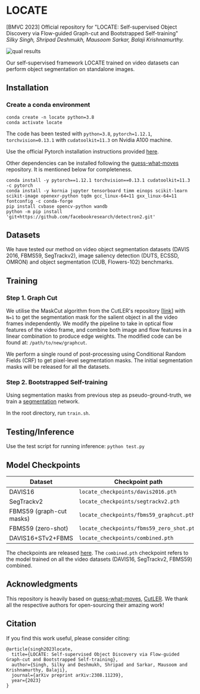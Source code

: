 # LOCATE
[BMVC 2023] Official repository for "LOCATE: Self-supervised Object Discovery via Flow-guided Graph-cut and Bootstrapped Self-training"  
*Silky Singh, Shripad Deshmukh, Mausoom Sarkar, Balaji Krishnamurthy.*

![qual results](assets/locate_VOS_qual.png)

Our self-supervised framework LOCATE trained on video datasets can perform object segmentation on standalone images.

<!-- ![model pipeline](assets/model_pipeline.png) -->

## Installation

### Create a conda environment

```
conda create -n locate python=3.8
conda activate locate
```

The code has been tested with `python=3.8`, `pytorch=1.12.1`, `torchvision=0.13.1` with `cudatoolkit=11.3` on Nvidia A100 machine.

Use the official Pytorch installation instructions provided [here](https://pytorch.org/get-started/previous-versions/).

Other dependencies can be installed following the [guess-what-moves](https://github.com/karazijal/guess-what-moves) repository. It is mentioned below for completeness.

```
conda install -y pytorch==1.12.1 torchvision==0.13.1 cudatoolkit=11.3 -c pytorch
conda install -y kornia jupyter tensorboard timm einops scikit-learn scikit-image openexr-python tqdm gcc_linux-64=11 gxx_linux-64=11 fontconfig -c conda-forge
pip install cvbase opencv-python wandb 
python -m pip install 'git+https://github.com/facebookresearch/detectron2.git'
```


## Datasets

We have tested our method on video object segmentation datasets (DAVIS 2016, FBMS59, SegTrackv2), image saliency detection (DUTS, ECSSD, OMRON) and object segmentation (CUB, Flowers-102) benchmarks.  


## Training

### Step 1. Graph Cut

We utilise the MaskCut algorithm from the CutLER's repository [[link](https://github.com/facebookresearch/CutLER)] with `N=1` to get the segmentation mask for the salient object in all the video frames independently. We modify the pipeline to take in optical flow features of the video frame, and combine both image and flow features in a linear combination to produce edge weights. The modified code can be found at: `/path/to/new/graphcut`. 

We perform a single round of post-processing using Conditional Random Fields (CRF) to get pixel-level segmentation masks. The initial segmentation masks will be released for all the datasets. 


### Step 2. Bootstrapped Self-training

Using segmentation masks from previous step as pseudo-ground-truth, we train a [segmentation](https://github.com/facebookresearch/MaskFormer) network.

In the root directory, run `train.sh`.

## Testing/Inference

Use the test script for running inference: `python test.py`


## Model Checkpoints

| Dataset | Checkpoint path |
| ------- | ---------- |
| DAVIS16 | `locate_checkpoints/davis2016.pth` |
| SegTrackv2 | `locate_checkpoints/segtrackv2.pth` |
| FBMS59 (graph-cut masks) | `locate_checkpoints/fbms59_graphcut.pth` |
| FBMS59 (zero-shot) | `locate_checkpoints/fbms59_zero_shot.pth` |
| DAVIS16+STv2+FBMS | `locate_checkpoints/combined.pth` |

The checkpoints are released [here](https://www.dropbox.com/scl/fo/v2akgrbzyyvkgtr98x2ok/h?rlkey=wfhmcm26fb3ivirdpx6pdkdxb&dl=0). The `combined.pth` checkpoint refers to the model trained on all the video datasets (DAVIS16, SegTrackv2, FBMS59) combined.

## Acknowledgments

This repository is heavily based on [guess-what-moves](https://github.com/karazijal/guess-what-moves), [CutLER](https://github.com/facebookresearch/CutLER). We thank all the respective authors for open-sourcing their amazing work! 



## Citation

If you find this work useful, please consider citing:

```
@article{singh2023locate,
  title={LOCATE: Self-supervised Object Discovery via Flow-guided Graph-cut and Bootstrapped Self-training},
  author={Singh, Silky and Deshmukh, Shripad and Sarkar, Mausoom and Krishnamurthy, Balaji},
  journal={arXiv preprint arXiv:2308.11239},
  year={2023}
}
```
